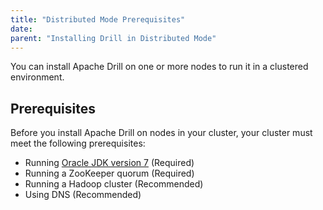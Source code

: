 ```yaml
---
title: "Distributed Mode Prerequisites"
date:  
parent: "Installing Drill in Distributed Mode"
---
```

You can install Apache Drill on one or more nodes to
run it in a clustered environment.

## Prerequisites

Before you install Apache Drill on nodes in your cluster, your cluster must meet the following prerequisites:

  * Running [Oracle JDK version 7](http://www.oracle.com/technetwork/java/javase/downloads/jdk7-downloads-1880260.html) (Required)
  * Running a ZooKeeper quorum (Required)
  * Running a Hadoop cluster (Recommended)
  * Using DNS (Recommended)
